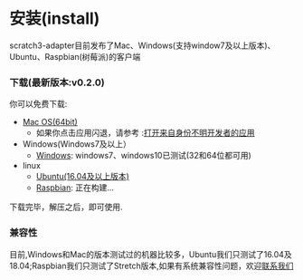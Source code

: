 # 安装(install)
scratch3-adapter目前发布了Mac、Windows(支持window7及以上版本)、Ubuntu、Raspbian(树莓派)的客户端

### 下载(最新版本:v0.2.0)
你可以免费下载:





*  [Mac OS(64bit)](http://scratch3-files.just4fun.site/v0_2_0_scratch3_adapter_mac.zip)
    *  如果你点击应用闪退，请参考 :[打开来自身份不明开发者的应用](https://support.apple.com/kb/PH25088?locale=zh_CN&viewlocale=zh_CN)
*  Windows(Windows7及以上）
    *  [Windows](http://scratch3-files.just4fun.site/v0_2_0_scratch3_adapter_win_32bit.exe.zip): windows7、windows10已测试(32和64位都可用)
*  linux
    *  [Ubuntu(16.04及以上版本)](http://scratch3-files.just4fun.site/v0_2_0_scratch3_adapter_ubuntu.zip)
    *  [Raspbian](): 正在构建...

下载完毕，解压之后，即可使用.

### 兼容性
目前,Windows和Mac的版本测试过的机器比较多，Ubuntu我们只测试了16.04及18.04;Raspbian我们只测试了Stretch版本,如果有系统兼容性问题，欢迎[联系我们](/about/connect/)
